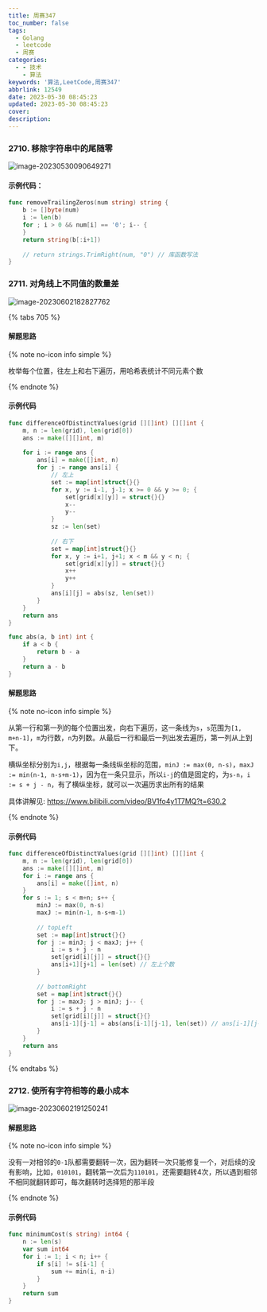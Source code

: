 ```yaml
---
title: 周赛347
toc_number: false
tags:
  - Golang
  - leetcode
  - 周赛
categories:
  - - 技术
    - 算法
keywords: '算法,LeetCode,周赛347'
abbrlink: 12549
date: 2023-05-30 08:45:23
updated: 2023-05-30 08:45:23
cover:
description:
---
```


### 2710. 移除字符串中的尾随零

![image-20230530090649271](https://cdn.gooohlan.cn/img/202305300906292.png)

#### 示例代码：

```go
func removeTrailingZeros(num string) string {
    b := []byte(num)
    i := len(b)
    for ; i > 0 && num[i] == '0'; i-- {
    }
    return string(b[:i+1])
    
    // return strings.TrimRight(num, "0") // 库函数写法
}
```

### 2711. 对角线上不同值的数量差

![image-20230602182827762](https://cdn.gooohlan.cn/img/202306021828934.png)

{% tabs 705 %}

<!-- tab 暴力 -->

#### 解题思路

{% note no-icon info simple %}

枚举每个位置，往左上和右下遍历，用哈希表统计不同元素个数

{% endnote %}

#### 示例代码

```go
func differenceOfDistinctValues(grid [][]int) [][]int {
    m, n := len(grid), len(grid[0])
    ans := make([][]int, m)
    
    for i := range ans {
        ans[i] = make([]int, n)
        for j := range ans[i] {
            // 左上
            set := map[int]struct{}{}
            for x, y := i-1, j-1; x >= 0 && y >= 0; {
                set[grid[x][y]] = struct{}{}
                x--
                y--
            }
            sz := len(set)
            
            // 右下
            set = map[int]struct{}{}
            for x, y := i+1, j+1; x < m && y < n; {
                set[grid[x][y]] = struct{}{}
                x++
                y++
            }
            ans[i][j] = abs(sz, len(set))
        }
    }
    return ans
}

func abs(a, b int) int {
    if a < b {
        return b - a
    }
    return a - b
}
```

<!-- endtab -->

<!-- tab 前后缀分解 -->

#### 解题思路

{% note no-icon info simple %}

从第一行和第一列的每个位置出发，向右下遍历，这一条线为`s`，`s`范围为`[1, m+n-1]`，`m`为行数，`n`为列数。从最后一行和最后一列出发去遍历，第一列从上到下。

横纵坐标分别为`i,j`，根据每一条线纵坐标的范围，`minJ := max(0, n-s)`，`maxJ := min(n-1, n-s+m-1)`，因为在一条只显示，所以`i-j`的值是固定的，为`s-n`，`i := s + j - n`，有了横纵坐标，就可以一次遍历求出所有的结果

具体讲解见: https://www.bilibili.com/video/BV1fo4y1T7MQ?t=630.2

{% endnote %}

#### 示例代码

```go
func differenceOfDistinctValues(grid [][]int) [][]int {
    m, n := len(grid), len(grid[0])
    ans := make([][]int, m)
    for i := range ans {
        ans[i] = make([]int, n)
    }
    for s := 1; s < m+n; s++ {
        minJ := max(0, n-s)
        maxJ := min(n-1, n-s+m-1)
        
        // topLeft
        set := map[int]struct{}{}
        for j := minJ; j < maxJ; j++ {
            i := s + j - n
            set[grid[i][j]] = struct{}{}
            ans[i+1][j+1] = len(set) // 左上个数
        }
        
        // bottomRight
        set = map[int]struct{}{}
        for j := maxJ; j > minJ; j-- {
            i := s + j - n
            set[grid[i][j]] = struct{}{}
            ans[i-1][j-1] = abs(ans[i-1][j-1], len(set)) // ans[i-1][j-1]为左上个数, len(set)为右下个数,这里直接求解了
        }
    }
    return ans
}
```

<!-- endtab -->

{% endtabs %}

### 2712. 使所有字符相等的最小成本

![image-20230602191250241](https://cdn.gooohlan.cn/img/202306021912316.png)

#### 解题思路

{% note no-icon info simple %}

没有一对相邻的`0-1`队都需要翻转一次，因为翻转一次只能修复一个，对后续的没有影响，比如，`010101`，翻转第一次后为`110101`，还需要翻转4次，所以遇到相邻不相同就翻转即可，每次翻转时选择短的那半段

{% endnote %}

#### 示例代码

```go
func minimumCost(s string) int64 {
    n := len(s)
    var sum int64
    for i := 1; i < n; i++ {
        if s[i] != s[i-1] {
            sum += min(i, n-i)
        }
    }
    return sum
}
```

